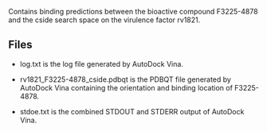 Contains binding predictions between the bioactive compound F3225-4878 and the cside search space on the virulence factor rv1821.

## Files

- log.txt is the log file generated by AutoDock Vina.

- rv1821_F3225-4878_cside.pdbqt is the PDBQT file generated by AutoDock Vina containing the orientation and binding location of F3225-4878.

- stdoe.txt is the combined STDOUT and STDERR output of AutoDock Vina.


